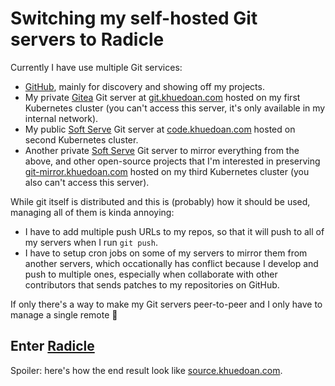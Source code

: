# Switching my self-hosted Git servers to Radicle

Currently I have use multiple Git services:

- [GitHub](github.com), mainly for discovery and showing off my projects.
- My private [Gitea](https://gitea.com) Git server at
  [git.khuedoan.com](git.khuedoan.com) hosted on my first Kubernetes cluster (you can't access this server, it's only
  available in my internal network).
- My public [Soft Serve](https://github.com/charmbracelet/soft-serve) Git
  server at [code.khuedoan.com](code.khuedoan.com) hosted on second Kubernetes cluster.
- Another private [Soft Serve](https://github.com/charmbracelet/soft-serve) Git
  server to mirror everything from the above, and other open-source projects that
  I'm interested in preserving [git-mirror.khuedoan.com](git-mirror.khuedoan.com) hosted on my third Kubernetes cluster
  (you also can't access this server).

While git itself is distributed and this is (probably) how it should be used,
managing all of them is kinda annoying:

- I have to add multiple push URLs to my repos, so that it will push to all of
  my servers when I run `git push`.
- I have to setup cron jobs on some of my servers to mirror them from another
  servers, which occationally has conflict because I develop and push to multiple
  ones, especially when collaborate with other contributors that sends patches
  to my repositories on GitHub.

If only there's a way to make my Git servers peer-to-peer and I only have to manage a single remote 🤔

## Enter [Radicle](https://radicle.xyz)

Spoiler: here's how the end result look like [source.khuedoan.com](source.khuedoan.com).
